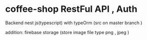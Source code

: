 # coffee-shop RestFul API , Auth 
Backend nest js(typescript) with typeOrm (src on master branch
)

addition:
firebase storage (store image file type png , jpeg )
